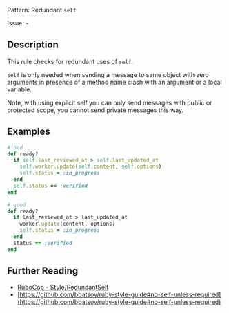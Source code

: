 Pattern: Redundant `self`

Issue: -

## Description

This rule checks for redundant uses of `self`.

`self` is only needed when sending a message to same object with zero arguments in presence of a method name clash with an argument or a local   variable.

Note, with using explicit self you can only send messages with public or protected scope, you cannot send private messages this way.

## Examples

```ruby
# bad
def ready?
  if self.last_reviewed_at > self.last_updated_at
    self.worker.update(self.content, self.options)
    self.status = :in_progress
  end
  self.status == :verified
end

# good
def ready?
  if last_reviewed_at > last_updated_at
    worker.update(content, options)
    self.status = :in_progress
  end
  status == :verified
end
```

## Further Reading

* [RuboCop - Style/RedundantSelf](https://rubocop.readthedocs.io/en/latest/cops_style/#styleredundantself)
* [https://github.com/bbatsov/ruby-style-guide#no-self-unless-required](https://github.com/bbatsov/ruby-style-guide#no-self-unless-required)
